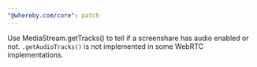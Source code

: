 ```yaml
---
"@whereby.com/core": patch
---
```


Use MediaStream.getTracks() to tell if a screenshare has audio enabled or not. `.getAudioTracks()` is not implemented in some WebRTC implementations.

